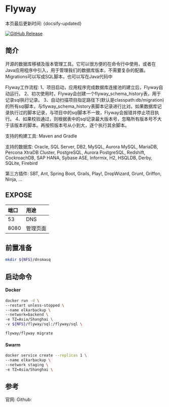 # Flyway

本页最后更新时间: {docsify-updated}

[![GitHub Release](https://img.shields.io/github/release/flyway/flyway.svg)](https://github.com/flyway/flyway/releases/latest)

## 简介

开源的数据库移植及版本管理工具。它可以很方便的在命令行中使用，或者在Java应用程序中引入，用于管理我们的数据库版本，不需要复杂的配置。Migrations可以写成SQL脚本，也可以写在Java代码中

Flyway工作流程:
1、项目启动，应用程序完成数据库连接池的建立后，Flyway自动运行。
2、初次使用时，Flyway会创建一个flyway_schema_history表，用于记录sql执行记录。
3、自动扫描项目指定路径下(默认是classpath:db/migration)的所有sql脚本，与flyway_schema_history表脚本记录进行比对。如果数据库记录执行过的脚本记录，与项目中的sql脚本不一致，Flyway会报错并停止项目执行。
4、如果校验通过，则根据表中的sql记录最大版本号，忽略所有版本号不大于该版本的脚本。再按照版本号从小到大，逐个执行其余脚本。

支持的构建工具:
Maven and Gradle

支持的数据库:
Oracle, SQL Server, DB2, MySQL, Aurora MySQL, MariaDB, Percona XtraDB Cluster, PostgreSQL, Aurora PostgreSQL, Redshift, CockroachDB, SAP HANA, Sybase ASE, Informix, H2, HSQLDB, Derby, SQLite, Firebird

第三方插件:
SBT, Ant, Spring Boot, Grails, Play!, DropWizard, Grunt, Griffon, Ninja, ...


## EXPOSE

| 端口 | 用途 |
| :--- | :--- |
| 53 | DNS |
| 8080 | 管理页面 |



## 前置准备

```bash
mkdir ${NFS}/dnsmasq
```



## 启动命令

<!-- tabs:start -->
#### **Docker**

```bash
docker run -d \
--restart unless-stopped \
--name elkarbackup \
--network=backend \
-e TZ=Asia/Shanghai \
-v ${NFS}/flyway/sql:/flyway/sql \

flyway/flyway migrate

```



#### **Swarm**

```bash
docker service create --replicas 1 \
--name elkarbackup \
--network staging \
-e TZ=Asia/Shanghai \
```

<!-- tabs:end -->



## 参考

官网: 
Github:

